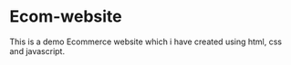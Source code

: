 # Ecom-website
This is a demo Ecommerce website which i have created using html, css and javascript.
